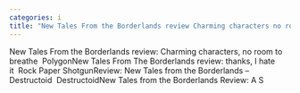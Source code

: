 ```yaml
---
categories: i
title: "New Tales From the Borderlands review Charming characters no room to breathe  Polygon"
---
```

New Tales From the Borderlands review: Charming characters, no room to breathe&nbsp;&nbsp;PolygonNew Tales From The Borderlands review: thanks, I hate it&nbsp;&nbsp;Rock Paper ShotgunReview: New Tales from the Borderlands – Destructoid&nbsp;&nbsp;DestructoidNew Tales from the Borderlands Review: A S